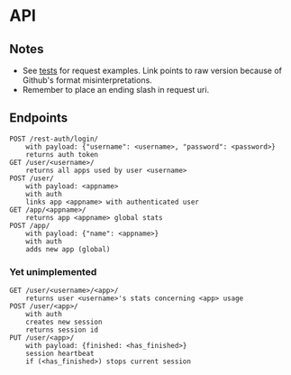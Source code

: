# API

## Notes
* See [tests](https://raw.githubusercontent.com/lajonss/sius-mainservice/master/tests.rest) for request examples. Link points to raw version because of Github's format misinterpretations.
* Remember to place an ending slash in request uri.

## Endpoints

```
POST /rest-auth/login/
	with payload: {"username": <username>, "password": <password>}
	returns auth token
GET /user/<username>/
	returns all apps used by user <username>
POST /user/
	with payload: <appname>
	with auth
	links app <appname> with authenticated user
GET /app/<appname>/
	returns app <appname> global stats
POST /app/
	with payload: {"name": <appname>}
	with auth
	adds new app (global)
```

### Yet unimplemented
```
GET /user/<username>/<app>/
	returns user <username>'s stats concerning <app> usage
POST /user/<app>/
	with auth
	creates new session
	returns session id
PUT /user/<app>/
	with payload: {finished: <has_finished>}
	session heartbeat
	if (<has_finished>) stops current session
```
